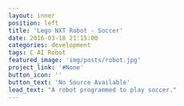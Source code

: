 ```yaml
---
layout: inner
position: left
title: 'Lego NXT Robot - Soccer'
date: 2016-03-18 21:15:00
categories: development
tags: C AI Robot
featured_image: 'img/posts/robot.jpg'
project_link: '#None'
button_icon: ''
button_text: 'No Source Available'
lead_text: "A robot programmed to play soccer."
---
```

